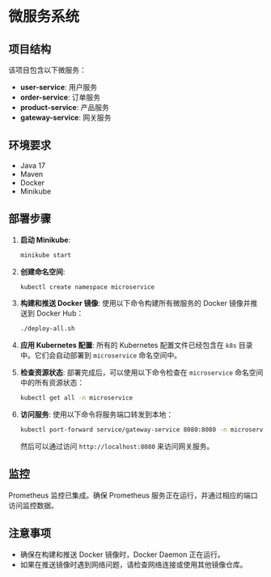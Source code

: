 # 微服务系统

## 项目结构

该项目包含以下微服务：

- **user-service**: 用户服务
- **order-service**: 订单服务
- **product-service**: 产品服务
- **gateway-service**: 网关服务

## 环境要求

- Java 17
- Maven
- Docker
- Minikube

## 部署步骤

1. **启动 Minikube**:
   ```bash
   minikube start
   ```

2. **创建命名空间**:
   ```bash
   kubectl create namespace microservice
   ```

3. **构建和推送 Docker 镜像**:
   使用以下命令构建所有微服务的 Docker 镜像并推送到 Docker Hub：
   ```bash
   ./deploy-all.sh
   ```

4. **应用 Kubernetes 配置**:
   所有的 Kubernetes 配置文件已经包含在 `k8s` 目录中。它们会自动部署到 `microservice` 命名空间中。

5. **检查资源状态**:
   部署完成后，可以使用以下命令检查在 `microservice` 命名空间中的所有资源状态：
   ```bash
   kubectl get all -n microservice
   ```

6. **访问服务**:
   使用以下命令将服务端口转发到本地：
   ```bash
   kubectl port-forward service/gateway-service 8080:8080 -n microservice
   ```
   然后可以通过访问 `http://localhost:8080` 来访问网关服务。

## 监控

Prometheus 监控已集成。确保 Prometheus 服务正在运行，并通过相应的端口访问监控数据。

## 注意事项

- 确保在构建和推送 Docker 镜像时，Docker Daemon 正在运行。
- 如果在推送镜像时遇到网络问题，请检查网络连接或使用其他镜像仓库。